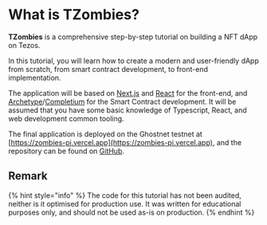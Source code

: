 # What is TZombies?

**TZombies** is a comprehensive step-by-step tutorial on building a NFT dApp on Tezos.&#x20;

In this tutorial, you will learn how to create a modern and user-friendly dApp from scratch, from smart contract development, to front-end implementation.&#x20;

The application will be based on [Next.js](https://nextjs.org/) and [React](https://react.dev/) for the front-end, and [Archetype](https://archetype-lang.org/)/[Completium](https://github.com/completium) for the Smart Contract development. It will be assumed that you have some basic knowledge of Typescript, React, and web development common tooling.&#x20;

The final application is deployed on the Ghostnet testnet at [https://zombies-pi.vercel.app](https://zombies-pi.vercel.app), and the repository can be found on [GitHub](https://github.com/lgaroche/zombies).&#x20;

## Remark

{% hint style="info" %}
The code for this tutorial has not been audited, neither is it optimised for production use. It was written for educational purposes only, and should not be used as-is on production.
{% endhint %}

